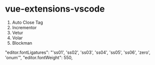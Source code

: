 # vue-extensions-vscode

1. Auto Close Tag
2. Incrementor
3. Vetur
4. Volar
5. Blockman


  "editor.fontLigatures": "'ss01', 'ss02', 'ss03', 'ss04', 'ss05', 'ss06', 'zero', 'onum'",
  "editor.fontWeight": 550,
